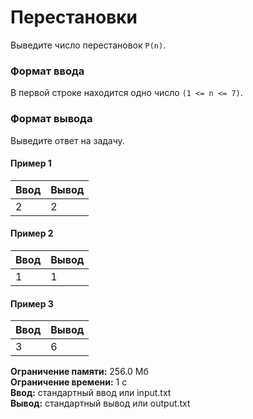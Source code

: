 # Перестановки

Выведите число перестановок `P(n)`.

### Формат ввода

В первой строке находится одно число `(1 <= n <= 7)`.

### Формат вывода

Выведите ответ на задачу.

#### Пример 1

| Ввод | Вывод |
|------|-------|
| 2    | 2     |

#### Пример 2

| Ввод | Вывод |
|------|-------|
| 1    | 1     |

#### Пример 3

| Ввод | Вывод |
|------|-------|
| 3    | 6     |

**Ограничение памяти:** 256.0 Мб  
**Ограничение времени:** 1 с  
**Ввод:** стандартный ввод или input.txt  
**Вывод:** стандартный вывод или output.txt




